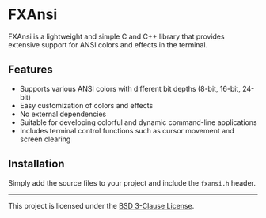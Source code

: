 # FXAnsi

FXAnsi is a lightweight and simple C and C++ library that provides extensive support for ANSI colors and effects in the terminal.

## Features

- Supports various ANSI colors with different bit depths (8-bit, 16-bit, 24-bit)  
- Easy customization of colors and effects  
- No external dependencies  
- Suitable for developing colorful and dynamic command-line applications  
- Includes terminal control functions such as cursor movement and screen clearing

## Installation

Simply add the source files to your project and include the `fxansi.h` header.

---

This project is licensed under the [BSD 3-Clause License](https://opensource.org/licenses/BSD-3-Clause).
